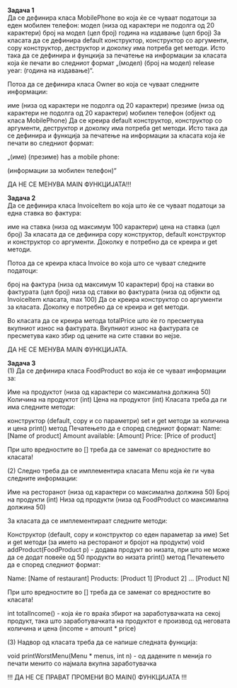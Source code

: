 
**Задача 1** <br>
Да се дефинира класа MobilePhone во која ќе се чуваат податоци за еден мобилен телефон:
модел (низа од карактери не подолга од 20 карактери)
број на модел (цел број)
година на издавање (цел број)
За класата да се дефинира default конструктор, конструктор со аргументи, copy конструктор, деструктор и доколку има потреба get методи. Исто така да се дефинира и фунцкија за печатење на информации за класата која ќе печати во следниот формат „(модел) (број на модел) release year: (година на издавање)“.

Потоа да се дефинира класа Owner во која се чуваат следните информации:

име (низа од карактери не подолга од 20 карактери)
презиме (низа од карактери не подолга од 20 карактери)
мобилен телефон (објект од класа MobilePhone)
Да се креира default конструктор, конструктор со аргументи, деструктор и доколку има потреба get методи. Исто така да се дефинира и функција за печатење на информации за класата која ќе печати во следниот формат: 

„(име) (презиме) has a mobile phone:

(информации за мобилен телефон)“

ДА НЕ СЕ МЕНУВА MAIN ФУНКЦИЈАТА!!!

**Задача 2** <br>
Да се дефинира класа InvoiceItem во која што ќе се чуваат податоци за една ставка во фактура:

име на ставка (низа од максимум 100 карактери)
цена на ставка (цел број)
За класата да се дефинира copy конструктор, default конструктор и конструктор со аргументи.
Доколку е потребно да се креира и get методи.

Потоа да се креира класа Invoice во која што се чуваат следните податоци:

број на фактура (низа од максимум 10 карактери)
број на ставки во фактурата (цел број)
низа од ставки во фактурата (низа од објекти од InvoiceItem класата, max 100)
Да се креира конструктор со аргументи за класата. 
Доколку е потребно да се креира и get методи.

Во класата да се креира метода totalPrice што ќе го пресметува вкупниот износ на фактурата. Вкупниот износ на фактурата се пресметува како збир од цените на сите ставки во нејзе.

ДА НЕ СЕ МЕНУВА MAIN ФУНКЦИЈАТА.

**Задача 3** <br>
(1) Да се дефинира класа FoodProduct во која ќе се чуваат информации за:

Име на продуктот (низа од карактери со максимална должина 50)
Количина на продуктот (int)
Цена на продуктот (int)
Класата треба да ги има следните методи:

конструктор (default, copy и со параметри)
set и get методи за количина и цена
print() метод
Печатењето да е според следниот формат:
Name: [Name of product]
Amount available: [Amount]
Price: [Price of product]

При што вредностите во [] треба да се заменат со вредностите во класата!

(2) Следно треба да се имплементира класата Menu која ќе ги чува следните информации:

Име на ресторанот (низа од карактери со максимална должина 50)
Број на продукти (int)
Низа од продукти (низа од FoodProduct со максимална должина 50)

За класата да се имплементираат следните методи:

Конструктор (default, copy и конструктор со еден параметар за име)
Set и get методи (за името на ресторанот и бројот на продукти)
void addProduct(FoodProduct p) - додава продукт во низата, при што не може да се додат повеќе од 50 продукти во низата
print() метод
Печатењето да е според следниот формат:

Name: [Name of restaurant]
Products:
[Product 1]
[Product 2]
 …
[Product N]

При што вредностите во [] треба да се заменат со вредностите во класата!

int totalIncome() - која ќе го враќа збирот на заработувачката на секој продукт, така што заработувачката на продуктот е производ од неговата количина и цена (income = amount * price)

(3) Надвор од класата треба да се напише следната функција:

void printWorstMenu(Menu * menus, int n) - од дадените n менија го печати менито со најмала вкупна заработувачка

!!! ДА НЕ СЕ ПРАВАТ ПРОМЕНИ ВО MAIN() ФУНКЦИЈАТА !!!
